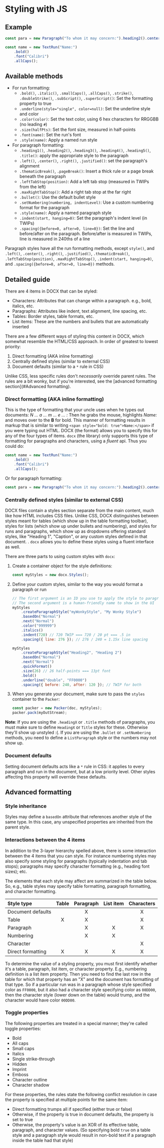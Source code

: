 # Styling with JS

## Example

```js
const para = new Paragraph("To whom it may concern:").heading2().center();

const name = new TextRun("Name:")
    .bold()
    .font("Calibri")
    .allCaps();
```

## Available methods

*   For run formatting:
    *   `.bold()`, `.italic()`, `.smallCaps()`, `.allCaps()`, `.strike()`, `.doubleStrike()`, `.subScript()`, `.superScript()`: Set the formatting property to true
    *   `.underline(style="single", color=null)`: Set the underline style and color
    *   `.color(color)`: Set the text color, using 6 hex characters for RRGGBB (no leading `#`)
    *   `.size(halfPts)`: Set the font size, measured in half-points
    *   `.font(name)`: Set the run's font
    *   `.style(name)`: Apply a named run style
*   For paragraph formatting:
    *   `.heading1()`, `.heading2()`, `.heading3()`, `.heading4()`, `.heading5()`, `.title()`: apply the appropriate style to the paragraph
    *   `.left()`, `.center()`, `.right()`, `.justified()`: set the paragraph's alignment
    *   `.thematicBreak()`, `.pageBreak()`: Insert a thick rule or a page break beneath the paragraph
    *   `.leftTabStop(position)`: Add a left tab stop (measured in TWIPs from the left)
    *   `.maxRightTabStop()`: Add a right tab stop at the far right
    *   `.bullet()`: Use the default bullet style
    *   `.setNumbering(numbering, indentLevel)`: Use a custom numbering format for the paragraph
    *   `.style(name)`: Apply a named paragraph style
    *   `.indent(start, hanging=0)`: Set the paragraph's indent level (in TWIPs)
    *   `.spacing({before=0, after=0, line=0})`: Set the line and before/after on the paragraph. Before/after is measured in TWIPs, line is measured in 240ths of a line

Paragraph styles have all the run formatting methods, except `style()`, and `.left()`, `.center()`, `.right()`, `.justified()`, `.thematicBreak()`, `.leftTabStop(position)`, `.maxRightTabStop()`, `.indent(start, hanging=0)`, and `.spacing({before=0, after=0, line=0})` methods.

## Detailed guide

There are 4 items in DOCX that can be styled:

*   Characters: Attributes that can change within a paragraph. e.g., bold, italics, etc.
*   Paragraphs: Attributes like indent, text alignment, line spacing, etc.
*   Tables: Border styles, table formats, etc.
*   List items: These are the numbers and bullets that are automatically inserted

There are a few different ways of styling this content in DOCX, which somewhat resemble the HTML/CSS approach. In order of greatest to lowest priority:

1.  Direct formatting (AKA inline formatting)
2.  Centrally defined styles (similar to external CSS)
3.  Document defaults (similar to a `*` rule in CSS)

Unlike CSS, less specific rules don't _necessarily_ override parent rules. The rules are a bit wonky, but if you're interested, see the [advanced formatting section](#Advanced formatting).

### Direct formatting (AKA inline formatting)

This is the type of formatting that your uncle uses when he types out documents: _N ... a ... m ... e ... :_ Then he grabs the mouse, highlights _Name:_ and moves over to the **B** for bold. This manner of formatting results in markup that is similar to writing `<span style="bold: true">Name:</span>` if you were typing out HTML. DOCX (the format) allows you to specify this for any of the four types of items. `docx` (the library) only supports this type of formatting for paragraphs and characters, using a _fluent_ api. Thus you could do:

```js
const name = new TextRun("Name:")
    .bold()
    .font("Calibri")
    .allCaps();
```

Or for paragraph formatting:

```js
const para = new Paragraph("To whom it may concern:").heading2().center();
```

### Centrally defined styles (similar to external CSS)

DOCX files contain a styles section separate from the main content, much like how HTML includes CSS files. Unlike CSS, DOCX distinguishes between styles meant for tables (which show up in the table formatting toolbar), styles for lists (which show up under bullets and numbering), and styles for runs and paragraphs, which show up as dropdowns offering standard styles, like "Heading 1", "Caption", or any custom styles defined in that document. <!-- TODO: add pictures of the panes -->. `docx` allows you to define these styles using a fluent interface as well.

There are three parts to using custom styles with `docx`:

1.  Create a container object for the style definitions:
    ```js
    const myStyles = new docx.Styles();
    ```
2.  Define your custom styles, similar to the way you would format a paragraph or run

    ```js
    // The first argument is an ID you use to apply the style to paragraphs
    // The second argument is a human-friendly name to show in the UI
    myStyles
        .createParagraphStyle("myWonkyStyle", "My Wonky Style")
        .basedOn("Normal")
        .next("Normal")
        .color("999999")
        .italics()
        .indent(720) // 720 TWIP === 720 / 20 pt === .5 in
        .spacing({ line: 276 }); // 276 / 240 = 1.15x line spacing

    myStyles
        .createParagraphStyle("Heading2", "Heading 2")
        .basedOn("Normal")
        .next("Normal")
        .quickFormat()
        .size(26) // 26 half-points === 13pt font
        .bold()
        .underline("double", "FF0000")
        .spacing({ before: 240, after: 120 }); // TWIP for both
    ```

3.  When you generate your document, make sure to pass the `styles` container to the `Packer`:

    ```js
    const packer = new Packer(doc, myStyles);
    packer.pack(myOutStream);
    ```

**Note**: If you are using the `.headingX` or `.title` methods of paragraphs, you must make sure to define `HeadingX` or `Title` styles for these. Otherwise they'll show up unstyled :(. If you are using the `.bullet` or `.setNumbering` methods, you need to define a `ListParagraph` style or the numbers may not show up.

### Document defaults

Setting document defaults acts like a `*` rule in CSS: it applies to every paragraph and run in the document, but at a low priority level. Other styles affecting this property will override these defaults.

## Advanced formatting

### Style inheritance

Styles may define a `basedOn` attribute that references another style of the same type. In this case, any unspecified properties are inherited from the parent style.

### Interactions between the 4 items

In addition to the 3-layer hierarchy spelled above, there is some interaction between the 4 items that you can style.
For instance numbering styles may also specify some styling for paragraphs (typically indentation and tab stops); paragraphs may specify character formatting (e.g., heading font sizes); etc.

The elements that each style may affect are summarized in the table below. So, e.g., table styles may specify table formatting, paragraph formatting, and character formatting.

| Style type        | Table | Paragraph | List item | Characters |
| :---------------- | :---: | :-------: | :-------: | :--------: |
| Document defaults |       |     X     |           |     X      |
| Table             |   X   |     X     |           |     X      |
| Paragraph         |       |     X     |     X     |     X      |
| Numbering         |       |     X     |     X     |            |
| Character         |       |           |           |     X      |
| Direct formatting |   X   |     X     |     X     |     X      |

To determine the value of a styling property, you must first identify whether it's a table, paragraph, list item, or character property. E.g., numbering definition is a list item property. Then you need to find the last row in the table for which that property has an "X" and the document has formatting of that type. So if a particular run was in a paragraph whose style specified color as `FF0000`, but it also had a character style specifying color as `00DD00`, then the character style (lower down on the table) would trump, and the character would have color `00DD00`.

### Toggle properties

The following properties are treated in a special manner; they're called toggle properties:

*   Bold
*   All caps
*   Small caps
*   Italics
*   Single strike-through
*   Hidden
*   Imprint
*   Emboss
*   Character outline
*   Character shadow

For these properties, the rules state the following conflict resolution in case the property is specified at multiple points for the same item:

*   Direct formatting trumps all if specified (either true or false)
*   Otherwise, if the property is true in document defaults, the property is set to true
*   Otherwise, the property's value is an XOR of its effective table, paragraph, and character values. (So specifying bold `true` on a table style and a paragraph style would result in non-bold text if a paragraph inside the table had that style)
